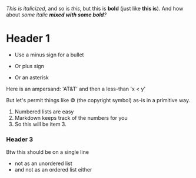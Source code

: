 *This is italicized*, and so is _this_, but this is __bold__ (just like **this is**).
And how about *some italic __mixed with some bold__?*

# Header 1
- Use a minus sign for a bullet
+ Or plus sign
* Or an asterisk

Here is an ampersand: 'AT&T'
and then a less-than 'x < y'

But let's permit things like &copy; (the copyright symbol) as-is in a primitive way.

1. Numbered lists are easy
1. Markdown keeps track of the numbers for you
7. So this will be item 3.

### Header 3 ###

Btw this should be on a single line
- not as an unordered list
- and not as an ordered list either